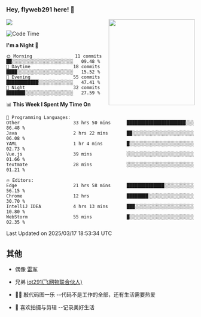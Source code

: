 ### Hey, flyweb291 here! 👋

![](https://metrics.lecoq.io/cherry291?template=classic&config.timezone=Asia%2FShanghai)
<img align='right' src="https://media.giphy.com/media/M9gbBd9nbDrOTu1Mqx/giphy.gif" width="230">
<!-- ![](https://github-readme-stats-ouuan.vercel.app/api?username=flyweb291&theme=dark&show_icons=true) -->

<!--START_SECTION:waka-->
![Code Time](http://img.shields.io/badge/Code%20Time-1%2C008%20hrs%2025%20mins-blue)

**I'm a Night 🦉** 

```text
🌞 Morning                11 commits          ██░░░░░░░░░░░░░░░░░░░░░░░   09.48 % 
🌆 Daytime                18 commits          ████░░░░░░░░░░░░░░░░░░░░░   15.52 % 
🌃 Evening                55 commits          ████████████░░░░░░░░░░░░░   47.41 % 
🌙 Night                  32 commits          ███████░░░░░░░░░░░░░░░░░░   27.59 % 
```


📊 **This Week I Spent My Time On** 

```text
💬 Programming Languages: 
Other                    33 hrs 50 mins      ██████████████████████░░░   86.48 % 
Java                     2 hrs 22 mins       ██░░░░░░░░░░░░░░░░░░░░░░░   06.08 % 
YAML                     1 hr 4 mins         █░░░░░░░░░░░░░░░░░░░░░░░░   02.73 % 
Vue.js                   39 mins             ░░░░░░░░░░░░░░░░░░░░░░░░░   01.66 % 
textmate                 28 mins             ░░░░░░░░░░░░░░░░░░░░░░░░░   01.21 % 

🔥 Editors: 
Edge                     21 hrs 58 mins      ██████████████░░░░░░░░░░░   56.15 % 
Chrome                   12 hrs              ████████░░░░░░░░░░░░░░░░░   30.70 % 
IntelliJ IDEA            4 hrs 13 mins       ███░░░░░░░░░░░░░░░░░░░░░░   10.80 % 
WebStorm                 55 mins             █░░░░░░░░░░░░░░░░░░░░░░░░   02.35 % 
```


 Last Updated on 2025/03/17 18:53:34 UTC
<!--END_SECTION:waka-->

<!--
**flyweb291/数字游牧人** is a ✨ _special_ ✨ repository because its `README.md` (this file) appears on your GitHub profile.

Here are some ideas to get you started:

- 🔭 I’m currently working on ...
- 🌱 I’m currently learning ...
- 👯 I’m looking to collaborate on ...
- 🤔 I’m looking for help with ...
- 💬 Ask me about ...
- 📫 How to reach me: ...
- 😄 Pronouns: ...
- ⚡ Fun fact: ...
-->

 ## 其他
 
- 偶像 [雷军](https://weibo.com/u/1749127163)
- 兄弟 [iot291(飞网物联合伙人)](https://github.com/iot291)

- 👨‍💻 敲代码图一乐    --代码不是工作的全部，还有生活需要热爱
- 🎥 喜欢拍摄与剪辑  --记录美好生活
